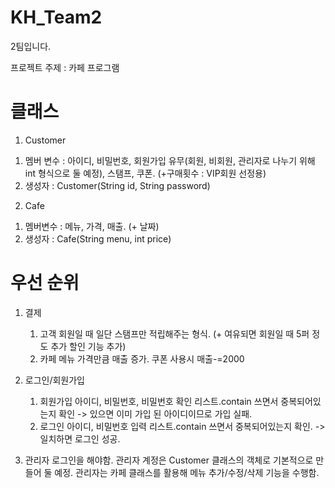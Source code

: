 # KH_Team2
2팀입니다.

프로젝트 주제 : 카페 프로그램

# 클래스
1.  Customer
   1) 멤버 변수 : 아이디, 비밀번호, 회원가입 유무(회원, 비회원, 관리자로 나누기 위해 int 형식으로 둘 예정), 스탬프, 쿠폰. (+구매횟수 :  VIP회원 선정용)
   2) 생성자 : Customer(String id, String password)
    
2.  Cafe
   1) 멤버변수 : 메뉴, 가격, 매출. (+ 날짜)
   2) 생성자 : Cafe(String menu, int price)


# 우선 순위
1. 결제
   1) 고객
      회원일 때 일단 스탬프만 적립해주는 형식. (+ 여유되면 회원일 때 5퍼 정도 추가 할인 기능 추가)
   2) 카페
      메뉴 가격만큼 매출 증가. 쿠폰 사용시 매출-=2000
      
2. 로그인/회원가입
   1) 회원가입
      아이디, 비밀번호, 비밀번호 확인
      리스트.contain 쓰면서 중복되어있는지 확인 -> 있으면 이미 가입 된 아이디이므로 가입 실패.
   2) 로그인
      아이디, 비밀번호 입력
      리스트.contain 쓰면서 중복되어있는지 확인. -> 일치하면 로그인 성공.

3. 관리자
   로그인을 해야함. 관리자 계정은 Customer 클래스의 객체로 기본적으로 만들어 둘 예정.
   관리자는 카페 클래스를 활용해 메뉴 추가/수정/삭제 기능을 수행함.
